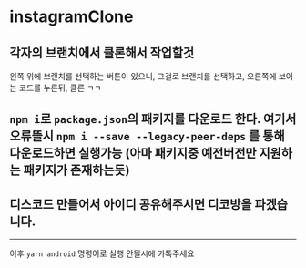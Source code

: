 # instagramClone

## 각자의 브랜치에서 클론해서 작업할것

왼쪽 위에 브랜치를 선택하는 버튼이 있으니, 그걸로 브랜치를 선택하고, 오른쪽에 보이는 코드를 누른뒤, 클론 ㄱㄱ

`npm i`로 `package.json`의 패키지를 다운로드 한다. 여기서 오류뜰시
```npm i --save --legacy-peer-deps``` 를 통해 다운로드하면 실행가능 (아마 패키지중 예전버전만 지원하는 패키지가 존재하는듯)
---

 ## 디스코드 만들어서 아이디 공유해주시면 디코방을 파겠습니다.

---
이후 `yarn android` 명령어로 실행
안될시에 카톡주세요
